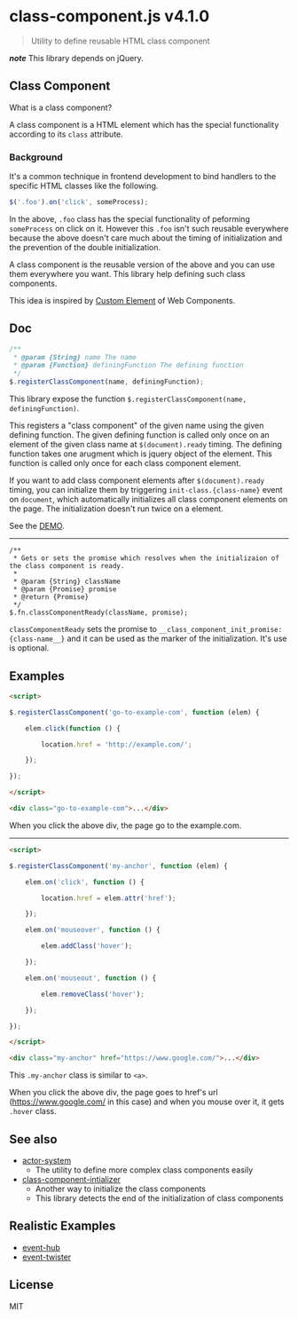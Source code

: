 # class-component.js v4.1.0

> Utility to define reusable HTML class component

***note*** This library depends on jQuery.


## Class Component

What is a class component?

A class component is a HTML element which has the special functionality according to its `class` attribute.

### Background

It's a common technique in frontend development to bind handlers to the specific HTML classes like the following.

```js
$('.foo').on('click', someProcess);
```

In the above, `.foo` class has the special functionality of peforming `someProcess` on click on it. However this `.foo` isn't such reusable everywhere because the above doesn't care much about the timing of initialization and the prevention of the double initialization.

A class component is the reusable version of the above and you can use them everywhere you want. This library help defining such class components.

This idea is inspired by [Custom Element](http://www.html5rocks.com/en/tutorials/webcomponents/customelements/) of Web Components.


## Doc

```js
/**
 * @param {String} name The name
 * @param {Function} definingFunction The defining function
 */
$.registerClassComponent(name, definingFunction);
```

This library expose the function `$.registerClassComponent(name, definingFunction)`.

This registers a "class component" of the given name using the given defining function.
The given defining function is called only once on an element of the given class name at `$(document).ready` timing.
The defining function takes one arugment which is jquery object of the element. This function is called only once for each class component element.

If you want to add class component elements after `$(document).ready` timing, you can initialize them by triggering `init-class.{class-name}` event on `document`, which automatically initializes all class component elements on the page. The initialization doesn't run twice on a element.

See the [DEMO](http://kt3k.github.io/class-component/test.html).

----

```
/**
 * Gets or sets the promise which resolves when the initializaion of the class component is ready.
 *
 * @param {String} className
 * @param {Promise} promise
 * @return {Promise}
 */
$.fn.classComponentReady(className, promise);
```

`classComponentReady` sets the promise to `__class_component_init_promise:{class-name__}` and it can be used as the marker of the initialization. It's use is optional.

## Examples

```html
<script>

$.registerClassComponent('go-to-example-com', function (elem) {

    elem.click(function () {

        location.href = 'http://example.com/';

    });

});

</script>

<div class="go-to-example-com">...</div>
```

When you click the above div, the page go to the example.com.

----

```html
<script>

$.registerClassComponent('my-anchor', function (elem) {

    elem.on('click', function () {

        location.href = elem.attr('href');

    });

    elem.on('mouseover', function () {

        elem.addClass('hover');

    });

    elem.on('mouseout', function () {

        elem.removeClass('hover');

    });

});

</script>

<div class="my-anchor" href="https://www.google.com/">...</div>
```

This `.my-anchor` class is similar to `<a>`.

When you click the above div, the page goes to href's url (https://www.google.com/ in this case) and when you mouse over it, it gets `.hover` class.

## See also

- [actor-system](https://github.com/kt3k/actor-system)
  - The utility to define more complex class components easily
- [class-component-intializer](https://github.com/kt3k/class-component-initializer)
  - Another way to initialize the class components
  - This library detects the end of the initialization of class components

## Realistic Examples

- [event-hub](https://github.com/kt3k/event-hub)
- [event-twister](https://github.com/kt3k/event-twister)

## License

MIT
